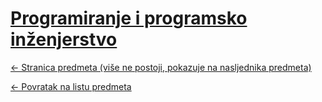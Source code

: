 # [Programiranje i programsko inženjerstvo](https://www.github.com/studosi-fer/PIPI)
[<- Stranica predmeta (više ne postoji, pokazuje na nasljednika predmeta)](https://www.fer.unizg.hr/predmet/uup_a)

[<- Povratak na listu predmeta](https://www.github.com/studosi/FER)
